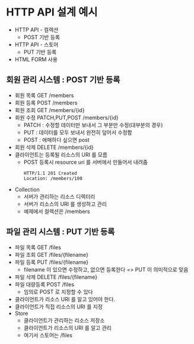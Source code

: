 # HTTP API 설계 예시
- HTTP API - 컬렉션
  - POST 기반 등록
- HTTP API - 스토어
  - PUT 기반 등록
- HTML FORM 사용

## 회원 관리 시스템 : POST 기반 등록
- 회원 목록 GET /members
- 회원 등록 POST /members
- 회원 조회 GET /members/{id}
- 회원 수정 PATCH,PUT,POST /members/{id}
  - PATCH : 수정할 데이터만 보내서 그 부분만 수정(대부분의 경우)
  - PUT : 데이터를 모두 보내서 완전히 덮어서 수정함
  - POST : 애매하다 싶으면 post
- 회원 삭제 DELETE /members/{id}
- 클라이언트는 등록될 리소스의 URI 를 모름
  - POST 등록시 resource uri 를 서버에서 만들어서 내려줌
    ```
    HTTP/1.1 201 Created
    Location: /members/100
    ```
- Collection
  - 서버가 관리하는 리소스 디렉터리
  - 서버가 리소스의 URI 를 생성하고 관리
  - 예제에서 컬렉션은 /members

## 파일 관리 시스템 : PUT 기반 등록
- 파일 목록 GET /files
- 파일 조회 GET /files/{filename}
- 파일 등록 PUT /files/{filename}
  - filename 이 있으면 수정하고, 없으면 등록한다 => PUT 이 의미적으로 맞음
- 파일 삭제 DELETE /files/{filename}
- 파일 대량등록 POST /files
  - 임의로 POST 로 지정할 수 있다
- 클라이언트가 리소스 URI 를 알고 있어야 한다.
- 클라이언트가 직접 리소스의 URI 를 지정
- Store
  - 클라이언트가 관리하는 리소스 저장소
  - 클라이언트가 리소스의 URI 를 알고 관리
  - 여기서 스토어는 /files
